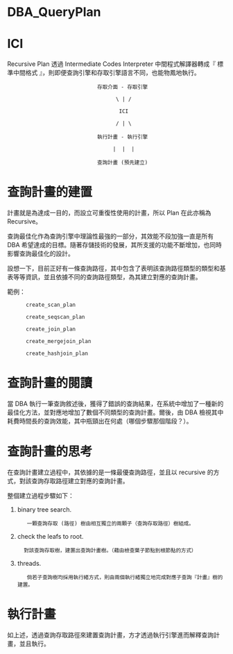 # DBA_QueryPlan


# ICI 

Recursive Plan 透過 Intermediate Codes Interpreter 中間程式解譯器轉成『 標準中間格式 』，則即便查詢引擎和存取引擎語言不同，也能物鳳地執行。

                                 存取介面 - 存取引擎

                                       \ | /

                                        ICI

                                       / | \

                                 執行計畫 - 執行引擎

                                      |  |  |

                                 查詢計畫 (預先建立)



# 查詢計畫的建置

計畫就是為達成一目的，而設立可重復性使用的計畫，所以 Plan 在此亦稱為 Recursive。

查詢最佳化作為查詢引擎中理論性最強的一部分，其效能不段加強一直是所有 DBA 希望達成的目標。隨著存儲技術的發展，其所支援的功能不斷增加，也同時影響查詢最佳化的設計。

設想一下，目前正好有一條查詢路徑，其中包含了表明該查詢路徑類型的類型和基表等等資訊，並且依據不同的查詢路徑類型，為其建立對應的查詢計畫。

範例：

          create_scan_plan

          create_seqscan_plan

          create_join_plan

          create_mergejoin_plan

          create_hashjoin_plan

# 查詢計畫的閱讀

當 DBA 執行一筆查詢敘述後，獲得了錯誤的查詢結果，在系統中增加了一種新的最佳化方法，並對應地增加了數個不同類型的查詢計畫。爾後，由 DBA 檢視其中耗費時間長的查詢效能，其中瓶頸出在何處（哪個步驟那個階段？）。

# 查詢計畫的思考

在查詢計畫建立過程中，其依據的是一條最優查詢路徑，並且以 recursive 的方式，對該查詢存取路徑建立對應的查詢計畫。

整個建立過程步驟如下：

1. binary tree search. 

          一顆查詢存取 (路徑) 樹由相互獨立的兩顆子（查詢存取路徑）樹組成。

2.  check the leafs to root. 

          對該查詢存取樹，建置出查詢計畫樹。（藉由檢查葉子節點到根節點的方式）

3. threads. 

          倘若子查詢樹均採用執行緒方式，則由兩個執行緒獨立地完成對應子查詢『計畫』樹的建置。
# 執行計畫

如上述，透過查詢存取路徑來建置查詢計畫，方才透過執行引擎進而解釋查詢計畫，並且執行。





